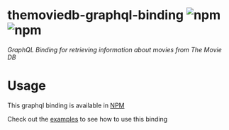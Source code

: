 # themoviedb-graphql-binding ![npm](https://img.shields.io/npm/v/themoviedb-graphql-binding.svg) ![npm](https://img.shields.io/npm/dt/themoviedb-graphql-binding.svg)


*GraphQL Binding for retrieving information about movies from The Movie DB*

# Usage

This graphql binding is available in [NPM](https://www.npmjs.com/package/themoviedb-graphql-binding)

Check out the [examples](example) to see how to use this binding
